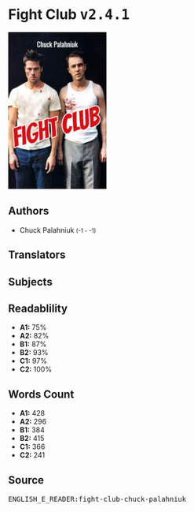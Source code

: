 # Fight Club <kbd>v2.4.1</kbd>

![](./cover.medium.jpg "")

## Authors


 - Chuck Palahniuk <small>(-1 - -1)</small>

## Translators



## Subjects



## Readablility


 - **A1:** 75%
 - **A2:** 82%
 - **B1:** 87%
 - **B2:** 93%
 - **C1:** 97%
 - **C2:** 100%

## Words Count


 - **A1:** 428
 - **A2:** 296
 - **B1:** 384
 - **B2:** 415
 - **C1:** 366
 - **C2:** 241

## Source


<kbd>ENGLISH_E_READER:fight-club-chuck-palahniuk</kbd>
